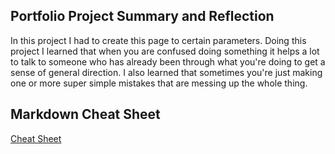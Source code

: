 ## Portfolio Project Summary and Reflection 
In this project I had to create this page to certain parameters. Doing this project I learned that when you are confused doing something it helps a lot to talk to someone who has already been through what you're doing to get a sense of general direction. I also learned that sometimes you're just making one or more super simple mistakes that are messing up the whole thing.

## Markdown Cheat Sheet 
[Cheat Sheet](https://www.markdownguide.org/cheat-sheet/)
